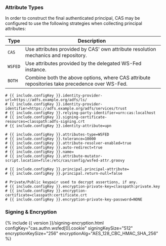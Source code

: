 ### Attribute Types

In order to construct the final authenticated principal, CAS may be configured to use the following
strategies when collecting principal attributes:

| Type                 | Description
|----------------------|------------------------------------------------------------------------------------------------
| `CAS`                | Use attributes provided by CAS' own attribute resolution mechanics and repository.
| `WSFED`              | Use attributes provided by the delegated WS-Fed instance.
| `BOTH`               | Combine both the above options, where CAS attribute repositories take precedence over WS-Fed.

```properties
# {{ include.configKey }}.identity-provider-url=https://adfs.example.org/adfs/ls/
# {{ include.configKey }}.identity-provider-identifier=https://adfs.example.org/adfs/services/trust
# {{ include.configKey }}.relying-party-identifier=urn:cas:localhost
# {{ include.configKey }}.signing-certificate-resources=classpath:adfs-signing.crt
# {{ include.configKey }}.identity-attribute=upn

# {{ include.configKey }}.attributes-type=WSFED
# {{ include.configKey }}.tolerance=10000
# {{ include.configKey }}.attribute-resolver-enabled=true
# {{ include.configKey }}.auto-redirect=true
# {{ include.configKey }}.name=
# {{ include.configKey }}.attribute-mutator-script.location=file:/etc/cas/config/wsfed-attr.groovy

# {{ include.configKey }}.principal.principal-attribute=
# {{ include.configKey }}.principal.return-null=false

# Private/Public keypair used to decrypt assertions, if any.
# {{ include.configKey }}.encryption-private-key=classpath:private.key
# {{ include.configKey }}.encryption-certificate=classpath:certificate.crt
# {{ include.configKey }}.encryption-private-key-password=NONE
```

### Signing & Encryption

{% include {{ version }}/signing-encryption.html configKey="cas.authn.wsfed[0].cookie" signingKeySize="512" encryptionKeySize="256" encryptionAlg="AES_128_CBC_HMAC_SHA_256" %}

